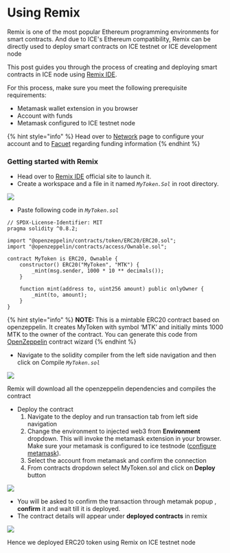 # Using Remix

Remix is one of the most popular Ethereum programming environments for smart contracts. And due to ICE's Ethereum compatibility, Remix can be directly used to deploy smart contracts on ICE testnet or ICE development node

This post guides you through the process of creating and deploying smart contracts in ICE node using [Remix IDE](https://remix.ethereum.org).&#x20;

For this process, make sure you meet the following prerequisite requirements:

* Metamask wallet extension in you browser
* Account with funds
* Metamask configured to ICE testnet node

{% hint style="info" %}
Head over to [Network](../../ice-testnet-details/network-endpoints/) page to configure your account and to [Facuet](../../ice-details/faucet.md) regarding funding information
{% endhint %}

### Getting started with Remix

* Head over to [Remix IDE](https://remix.ethereum.org) official site to launch it.
* Create a workspace and a file in it named _`MyToken.Sol`_ in root directory.

![](https://lh6.googleusercontent.com/BPf2-QuVakIQXQo7AQeJHyLCNRS0hTRO7IxGnmP\_WI5l94L3iDfLSy1hY-ONm8l8PR5A0mjWHdhBPp\_CrhUsuOAFwA7C27lsX9357iY66zZEtZKtUyYLkomt-aDUvjPpw5HODPul)

* Paste following code in _`MyToken.sol`_

```
// SPDX-License-Identifier: MIT
pragma solidity ^0.8.2;

import "@openzeppelin/contracts/token/ERC20/ERC20.sol";
import "@openzeppelin/contracts/access/Ownable.sol";

contract MyToken is ERC20, Ownable {
    constructor() ERC20("MyToken", "MTK") {
        _mint(msg.sender, 1000 * 10 ** decimals());
    }

    function mint(address to, uint256 amount) public onlyOwner {
        _mint(to, amount);
    }
}
```

{% hint style="info" %}
**NOTE:** This is a mintable ERC20 contract based on openzeppelin. It creates MyToken with symbol ‘MTK’ and initially mints 1000 MTK to the owner of the contract. You can generate this code from [OpenZeppelin](https://wizard.openzeppelin.com) contract wizard
{% endhint %}

* Navigate to the solidity compiler  from the left side navigation and then click on Compile _`MyToken.sol`_

![](https://lh4.googleusercontent.com/Sz2l9fPDOCblfzz\_GF\_0rCLxAn\_YSjHM6\_-rb8yjUOhQDebmBvhgB0H6DGI7BHvwmR79Gm6cgrr8A3SVX8Xs1SzuJ2CqrBPBMmxycpNdT1FoTisWui2idKIi1XrIMURFmfYkVpNP)

Remix will download all the openzeppelin dependencies and compiles the contract

* Deploy the contract
  1. Navigate to the deploy and run transaction tab from left side navigation
  2. Change the environment to injected web3 from **Environment** dropdown. This will invoke the metamask extension in your browser. Make sure your metamask is configured to ice testnode ([configure metamask](../../ice-testnet-details/network-endpoints/interacting-with-frost-using-metamask.md)).
  3. Select the account from metamask and confirm the connection
  4. From contracts dropdown select MyToken.sol and click on **Deploy** button

![](https://lh4.googleusercontent.com/Tj6hSn5tGnzUQWDotDUoG7byJViYmDQ31gipuF3nBGCHvdl3NxHvi9akipIJ6Mh8\_UgR3suFFJ5L2TsS7WjqHcDcfVNtKIesE\_INR59AJKeGh-SkG8MldbrbRr-PUu--dIIqnXTU)

* You will be asked to confirm the transaction through metamak popup , **confirm** it and wait till it is deployed.
* The contract details will appear under **deployed contracts** in remix

![](https://lh3.googleusercontent.com/cdIEPB9ZBpWJBU1S8JQGVOK2Bn4nmnt\_soAhc5vJOjoznBwk754hBjZpomusVGO5FJJcxdMlsFLJU4T4N2O2DkQ4aVenkI1YTnR6gMKDsqbGmnKCF-x8J4NrbXnn-oTB2Vz-zUC6)

Hence we deployed ERC20 token using Remix on ICE testnet node

